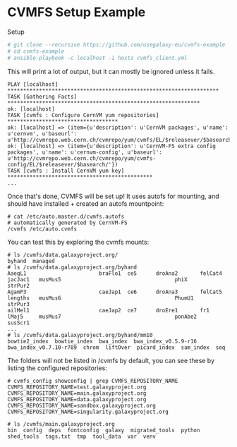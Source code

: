 # CVMFS Setup Example

Setup

```bash
# git clone --recursive https://github.com/usegalaxy-eu/cvmfs-example
# cd cvmfs-example
# ansible-playbook -c localhost -i hosts cvmfs_client.yml
```

This will print a lot of output, but it can mostly be ignored unless it fails.

```
PLAY [localhost] *******************************************************************
TASK [Gathering Facts] *************************************************************
ok: [localhost]
TASK [cvmfs : Configure CernVM yum repositories] ***********************************
ok: [localhost] => (item={u'description': u'CernVM packages', u'name': u'cernvm', u'baseurl': u'http://cvmrepo.web.cern.ch/cvmrepo/yum/cvmfs/EL/$releasever/$basearch/'})
ok: [localhost] => (item={u'description': u'CernVM-FS extra config packages', u'name': u'cernvm-config', u'baseurl': u'http://cvmrepo.web.cern.ch/cvmrepo/yum/cvmfs-config/EL/$releasever/$basearch/'})
TASK [cvmfs : Install CernVM yum key] **********************************************
...
```

Once that's done, CVMFS will be set up! It uses autofs for mounting, and should have installed + created an autofs mountpoint:

```
# cat /etc/auto.master.d/cvmfs.autofs
# automatically generated by CernVM-FS
/cvmfs /etc/auto.cvmfs
```

You can test this by exploring the cvmfs mounts:

```
# ls /cvmfs/data.galaxyproject.org/
byhand  managed
# ls /cvmfs/data.galaxyproject.org/byhand
AaegL1                       braFlo1  ce5      droAna2       felCat4                     jacJac1   musMus5                                    phiX                                    strPur2
AgamP3                       caeJap1  ce6      droAna3       felCat5                     lengths   musMus6                                    PhumU1                                  strPur3
ailMel1                      caeJap2  ce7      droEre1       fr1                         lMaj5     musMus7                                    ponAbe2                                 susScr1
...
# ls /cvmfs/data.galaxyproject.org/byhand/mm10
bowtie2_index  bowtie_index  bwa_index  bwa_index_v0.5.9-r16  bwa_index_v0.7.10-r789  chrom  liftOver  picard_index  sam_index  seq
```

The folders will not be listed in /cvmfs by default, you can see these by listing the configured repositories:

```
# cvmfs_config showconfig | grep CVMFS_REPOSITORY_NAME
CVMFS_REPOSITORY_NAME=test.galaxyproject.org
CVMFS_REPOSITORY_NAME=main.galaxyproject.org
CVMFS_REPOSITORY_NAME=data.galaxyproject.org
CVMFS_REPOSITORY_NAME=sandbox.galaxyproject.org
CVMFS_REPOSITORY_NAME=singularity.galaxyproject.org

# ls /cvmfs/main.galaxyproject.org
bin  config  deps  fontconfig  galaxy  migrated_tools  python  shed_tools  tags.txt  tmp  tool_data  var  venv
```
